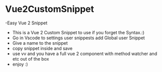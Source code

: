 # Vue2CustomSnippet
-Easy Vue 2 Snippet
- This is a Vue 2 Custom Snippet to use if you forget the Syntax.:)
- Go in Vscode to settings user snippests add Global user Snippet
- Give a name to the snippet
- copy snippet inside and save
- use vv and you have a full vue 2 component with method watcher and etc out of the box 
- enjoy :)
